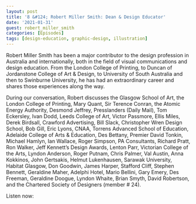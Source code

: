 ```yaml
---
layout: post
title: '8 &#124; Robert Miller Smith: Dean & Design Educator'
date: '2021-01-31'
guest: robert_miller_smith
categories: [Episodes]
tags: [design-education, graphic-design, illustration]
---
```


Robert Miller Smith has been a major contributor to the design profession in
Australia and internationally, both in the field of visual communications and
design education. From the London College of Printing, to Duncan of Jordanstone
College of Art & Design, to University of South Australia and then to Swinburne
University, he has had an extraordinary career and shares those experiences
along the way.

During our conversation, Robert discusses the Glasgow School of Art, the London
College of Printing, Mary Quant, Sir Terence Conran, the Atomic Energy
Authority, Desmond Jeffrey, Presslanders (Daily Mail), Tom Eckersley, Ivan Dodd,
Leeds College of Art, Victor Passmore, Ellis Miles, Derek Birdsall, Crawford
Advertising, Bill Slack, Christopher Wren Design School, Bob Gill, Eric Lyons,
CNAA, Torrens Advanced School of Education, Adelaide College of Arts &
Education, Des Bettany, Premier David Tonkin, Michael Hamlyn, Ian Wallace, Roger
Simpson, PA Consultants, Richard Pratt, Ron Walker, Jeff Kennett’s Design
Awards, Lenton Parr, Victorian College of the Arts, Lyndon Anderson, Roger
Putnam, Chris Palmer, Val Austin, Anna Kokkinos, John Gertsakis, Helmut
Lukenhausen, Sarawak University, Habitat Glasgow, Don Goodwin, James Harper,
Stafford Cliff, Stephen Bennett, Geraldine Maher, Adelphi Hotel, Mario Bellini,
Gary Emery, Des Freeman, Geraldine Doogue, Lyndon Whaite, Brian Smyth, David
Robertson, and the Chartered Society of Designers (member # 24).

Listen now:
<div class="responsive-embed" style="padding-top: 8%;">
  <iframe src="about:blank" class="responsive-embed-item" height="50" frameborder="0" webkitallowfullscreen="true" mozallowfullscreen="true" allowfullscreen></iframe>
</div>
